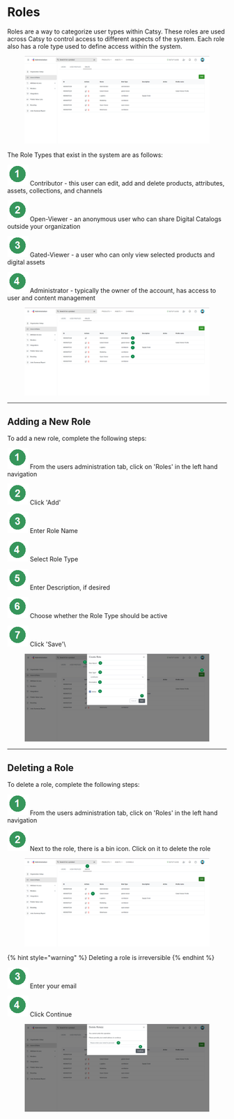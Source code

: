 # Roles

Roles are a way to categorize user types within Catsy. These roles are used across Catsy to control access to different aspects of the system. Each role also has a role type used to define access within the system.

<figure><img src="../.gitbook/assets/image (125).png" alt=""><figcaption></figcaption></figure>

The Role Types that exist in the system are as follows:

<img src="../.gitbook/assets/image (842).png" alt="" data-size="line"> Contributor - this user can edit, add and delete products, attributes, assets, collections, and channels

<img src="../.gitbook/assets/image (843).png" alt="" data-size="line"> Open-Viewer - an anonymous user who can share Digital Catalogs outside your organization

<img src="../.gitbook/assets/image (844).png" alt="" data-size="line"> Gated-Viewer - a user who can only view selected products and digital assets

<img src="../.gitbook/assets/image (845).png" alt="" data-size="line"> Administrator - typically the owner of the account, has access to user and content management

<figure><img src="../.gitbook/assets/image (126).png" alt=""><figcaption></figcaption></figure>



***

## Adding a New Role

To add a new role, complete the following steps:

<img src="../.gitbook/assets/image (846).png" alt="" data-size="line"> From the users administration tab, click on 'Roles' in the left hand navigation

<img src="../.gitbook/assets/image (847).png" alt="" data-size="line"> Click 'Add'

<img src="../.gitbook/assets/image (848).png" alt="" data-size="line"> Enter Role Name

<img src="../.gitbook/assets/image (849).png" alt="" data-size="line"> Select Role Type

<img src="../.gitbook/assets/image (850).png" alt="" data-size="line"> Enter Description, if desired

<img src="../.gitbook/assets/image (851).png" alt="" data-size="line"> Choose whether the Role Type should be active

<img src="../.gitbook/assets/image (852).png" alt="" data-size="line"> Click 'Save'\


<figure><img src="../.gitbook/assets/image (127).png" alt=""><figcaption></figcaption></figure>

***

## Deleting a Role

To delete a role, complete the following steps:

<img src="../.gitbook/assets/image (846).png" alt="" data-size="line"> From the users administration tab, click on 'Roles' in the left hand navigation

<img src="../.gitbook/assets/image (853).png" alt="" data-size="line"> Next to the role, there is a bin icon. Click on it to delete the role

<figure><img src="../.gitbook/assets/image (128).png" alt=""><figcaption></figcaption></figure>

{% hint style="warning" %}
Deleting a role is irreversible
{% endhint %}

<img src="../.gitbook/assets/image (854).png" alt="" data-size="line"> Enter your email&#x20;

<img src="../.gitbook/assets/image (855).png" alt="" data-size="line"> Click Continue

<figure><img src="../.gitbook/assets/image (1009).png" alt=""><figcaption></figcaption></figure>
